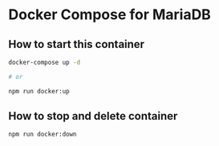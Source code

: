 # Docker Compose for MariaDB

## How to start this container

```sh
docker-compose up -d

# or

npm run docker:up
```

## How to stop and delete container

```sh
npm run docker:down
```

